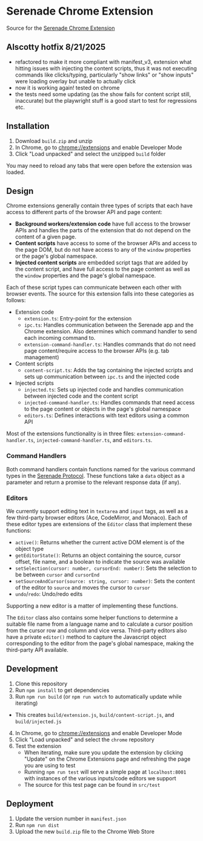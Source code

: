 # Serenade Chrome Extension

Source for the [Serenade Chrome Extension](https://chrome.google.com/webstore/detail/serenade-for-chrome/bgfbijeikimjmdjldemlegooghdjinmj?hl=en)

## Alscotty hotfix 8/21/2025
- refactored to make it more compliant with manifest_v3, extension what hitting issues with injecting the content scripts, thus it was not executing commands like clicks/typing, particularly "show links" or "show inputs" were loading overlay but unable to actually click
- now it is working again! tested on chrome
- the tests need some updating (as the show fails for content script still, inaccurate) but the playwright stuff is a good start to test for regressions etc. 

## Installation

1. Download `build.zip` and unzip
2. In Chrome, go to [chrome://extensions](chrome://extensions) and enable Developer Mode
3. Click "Load unpacked" and select the unzipped `build` folder

You may need to reload any tabs that were open before the extension was loaded.

## Design

Chrome extensions generally contain three types of scripts that each have access to different parts of the browser API and page content:
- **Background workers/extension code** have full access to the browser APIs and handles the parts of the extension that do not depend on the content of a given page.
- **Content scripts** have access to some of the browser APIs and access to the page DOM, but do not have access to any of the `window` properties or the page's global namespace.
- **Injected content scripts** are embedded script tags that are added by the content script, and have full access to the page content as well as the `window` properties and the page's global namespace.

Each of these script types can communicate between each other with browser events. The source for this extension falls into these categories as follows:

- Extension code
  - `extension.ts`: Entry-point for the extension
  - `ipc.ts`: Handles communication between the Serenade app and the Chrome extension. Also determines which command handler to send each incoming command to.
  - `extension-command-handler.ts`: Handles commands that do not need page content/require access to the browser APIs (e.g. tab management)
- Content scripts
  - `content-script.ts`: Adds the tag containing the injected scripts and sets up communication between `ipc.ts` and the injected code
- Injected scripts
  - `injected.ts`: Sets up injected code and handles communication between injected code and the content script
  - `injected-command-handler.ts`: Handles commands that need access to the page content or objects in the page's global namespace
  - `editors.ts`: Defines interactions with text editors using a common API

Most of the extensions functionality is in three files: `extension-command-handler.ts`, `injected-command-handler.ts`, and `editors.ts`.

### Command Handlers

Both command handlers contain functions named for the various command types in the [Serenade Protocol](https://serenade.ai/docs/protocol/#commands-reference). These functions take a `data` object as a parameter and return a promise to the relevant response data (if any).

### Editors

We currently support editing text in `textarea` and `input` tags, as well as a few third-party browser editors (Ace, CodeMirror, and Monaco). Each of these editor types are extensions of the `Editor` class that implement these functions:
  - `active()`: Returns whether the current active DOM element is of the object type
  - `getEditorState()`: Returns an object containing the source, cursor offset, file name, and a boolean to indicate the source was available
  - `setSelection(cursor: number, cursorEnd: number)`: Sets the selection to be between `cursor` and `cursorEnd`
  - `setSourceAndCursor(source: string, cursor: number)`: Sets the content of the editor to `source` and moves the cursor to `cursor`
  - `undo`/`redo`: Undo/redo edits

Supporting a new editor is a matter of implementing these functions.

The `Editor` class also contains some helper functions to determine a suitable file name from a language name and to calculate a cursor position from the cursor row and column and vice versa. Third-party editors also have a private `editor()` method to capture the Javascript object corresponding to the editor from the page's global namespace, making the third-party API available.

## Development

1. Clone this repository
2. Run `npm install` to get dependencies
3. Run `npm run build` (or `npm run watch` to automatically update while iterating)

- This creates `build/extension.js`, `build/content-script.js`, and `build/injected.js`

4. In Chrome, go to [chrome://extensions](chrome://extensions) and enable Developer Mode
5. Click "Load unpacked" and select the `chrome` repository
6. Test the extension
   - When iterating, make sure you update the extension by clicking "Update" on the Chrome Extensions page and refreshing the page you are using to test
   - Running `npm run test` will serve a simple page at `localhost:8001` with instances of the various inputs/code editors we support
   - The source for this test page can be found in `src/test`

## Deployment

1. Update the version number in `manifest.json`
2. Run `npm run dist`
3. Upload the new `build.zip` file to the Chrome Web Store

